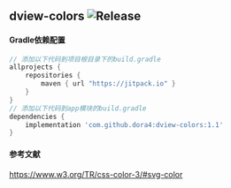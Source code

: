 dview-colors
![Release](https://jitpack.io/v/dora4/dview-colors.svg)
--------------------------------

#### Gradle依赖配置

```groovy
// 添加以下代码到项目根目录下的build.gradle
allprojects {
    repositories {
        maven { url "https://jitpack.io" }
    }
}
// 添加以下代码到app模块的build.gradle
dependencies {
    implementation 'com.github.dora4:dview-colors:1.1'
}
```

#### 参考文献

https://www.w3.org/TR/css-color-3/#svg-color
